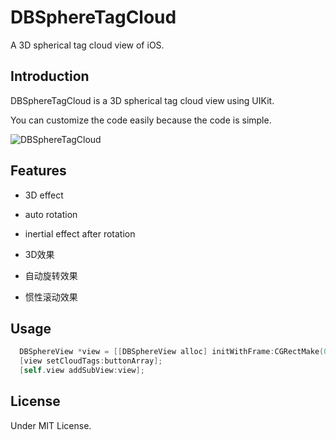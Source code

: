 DBSphereTagCloud
================

A 3D spherical tag cloud view of iOS.

## Introduction

DBSphereTagCloud is a 3D spherical tag cloud view using UIKit.

You can customize the code easily because the code is simple.

![DBSphereTagCloud](https://raw.githubusercontent.com/dongxinb/DBSphereTagCloud/master/SCREENSHOT.gif)

## Features

* 3D effect
* auto rotation
* inertial effect after rotation

* 3D效果
* 自动旋转效果
* 惯性滚动效果

## Usage
```Objective-C
  DBSphereView *view = [[DBSphereView alloc] initWithFrame:CGRectMake(0, 100, 320, 320)];
  [view setCloudTags:buttonArray];
  [self.view addSubView:view];
```

## License

Under MIT License.
